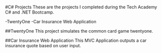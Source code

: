 #C# Projects
These are the projects I completed during the Tech Academy C# and .NET Bootcamp.

-TwentyOne
-Car Insurance Web Application

##TwentyOne
This project simulates the common card game twentyone.

##Car Insurance Web Application
This MVC Application outputs a car insurance quote based on user input.
